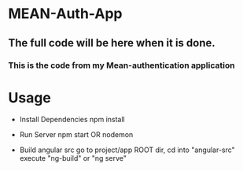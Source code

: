 # MEAN-Auth-App


## The full code will be here when it is done.

### This is the code from my Mean-authentication application

# Usage

- Install Dependencies
npm install

- Run Server
npm start OR nodemon

- Build angular src
go to project/app ROOT dir, cd into "angular-src"
execute "ng-build" or "ng serve"
